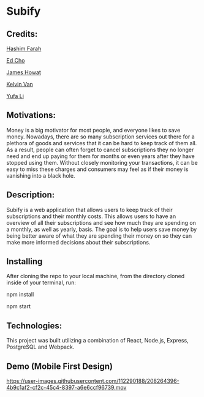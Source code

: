 # Subify 


## Credits:

[Hashim Farah](https://github.com/Hashim-21)

[Ed Cho](https://github.com/edcho720)

[James Howat](https://github.com/jbhowat)

[Kelvin Van](https://github.com/KelvinVan1)

[Yufa Li](https://github.com/01001101CK)

## Motivations:
Money is a big motivator for most people, and everyone likes to save money. Nowadays, there are so many subscription services out there for a plethora of goods and services that it can be hard to keep track of them all. As a result, people can often forget to cancel subscriptions they no longer need and end up paying for them for months or even years after they have stopped using them. Without closely monitoring your transactions, it can be easy to miss these charges and consumers may feel as if their money is vanishing into a black hole.

## Description:
Subify is a web application that allows users to keep track of their subscriptions and their monthly costs. This allows users to have an overview of all their subscriptions and see how much they are spending on a monthly, as well as yearly, basis. The goal is to help users save money by being better aware of what they are spending their money on so they can make more informed decisions about their subscriptions.

## Installing
After cloning the repo to your local machine, from the directory cloned inside of your terminal, run:

npm install

npm start

## Technologies:
This project was built utilizing a combination of React, Node.js, Express, PostgreSQL and Webpack.

## Demo (Mobile First Design)
https://user-images.githubusercontent.com/112290188/208264396-4b9c1af2-cf2c-45c4-8397-a6e6ccf96739.mov
